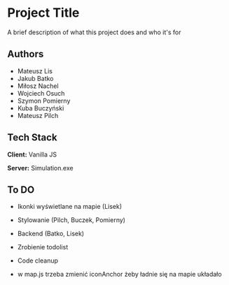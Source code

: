 
# Project Title

A brief description of what this project does and who it's for


## Authors

- Mateusz Lis
- Jakub Batko
- Miłosz Nachel
- Wojciech Osuch
- Szymon Pomierny 
- Kuba Buczyński
- Mateusz Pilch




## Tech Stack

**Client:** Vanilla JS

**Server:** Simulation.exe


## To DO

- Ikonki wyświetlane na mapie (Lisek)
- Stylowanie (Pilch, Buczek, Pomierny)
- Backend (Batko, Lisek)

- Zrobienie todolist 
- Code cleanup
- w map.js trzeba zmienić iconAnchor żeby ładnie się na mapie układało

